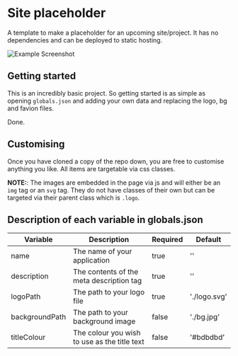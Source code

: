 # Site placeholder

A template to make a placeholder for an upcoming site/project. It has no dependencies and can be deployed to static hosting.

![Example Screenshot](https://raw.githubusercontent.com/spacenectar/site-placeholder/f2eabc2fb56097ae9908f1aa4e253c29e536f953/screenshot.png)

## Getting started

This is an incredibly basic project. So getting started is as simple as opening `globals.json` and adding your own data and replacing the logo, bg and favion files.

Done.

## Customising

Once you have cloned a copy of the repo down, you are free to customise anything you like. All items are targetable via css classes.

**NOTE:**: The images are embedded in the page via js and will either be an `img` tag or an `svg` tag. They do not have classes of their own but can be targeted via their parent class which is `.logo`.

## Description of each variable in globals.json

| Variable | Description | Required | Default
| --- | --- | --- | --- |
| name | The name of your application | true | '' |
| description | The contents of the meta description tag | true | '' |
| logoPath | The path to your logo file | true | './logo.svg' |
| backgroundPath | The path to your background image | false | './bg.jpg' |
| titleColour | The colour you wish to use as the title text | false | '#bdbdbd' |
